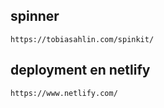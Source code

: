 
## spinner

    https://tobiasahlin.com/spinkit/

## deployment en netlify

    https://www.netlify.com/